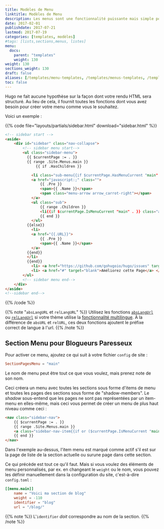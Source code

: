 ```yaml
---
title: Modèles de Menu
linktitle: Modèles de Menu
description: Les menus sont une fonctionnalité puissante mais simple pour la gestion de contenu mais ils peuvent être aisément manipulés dans vos modèles pour servir vos exigences de design.
date: 2017-02-01
publishdate: 2017-07-21
lastmod: 2017-07-19
categories: [templates, modèles]
#tags: [lists,sections,menus, listes]
menu:
  docs:
    parent: "templates"
    weight: 130
weight: 130
sections_weight: 130
draft: false
aliases: [/templates/menu-templates, /templates/menus-templates, /templates/menu]
toc: false
---
```

Hugo ne fait aucune hypothèse sur la façon dont votre rendu HTML sera structuré. Au lieu de cela, il fournit toutes les fonctions dont vous avez besoin pour créer votre menu comme vous le souhaitez.

Voici un exemple : 

{{% code file="layouts/partials/sidebar.html" download="sidebar.html" %}}
```html
<!-- sidebar start -->
<aside>
    <div id="sidebar" class="nav-collapse">
        <!-- sidebar menu start-->
        <ul class="sidebar-menu">
          {{ $currentPage := . }}
          {{ range .Site.Menus.main }}
              {{ if .HasChildren }}

            <li class="sub-menu{{if $currentPage.HasMenuCurrent "main" . }} active{{end}}">
            <a href="javascript:;" class="">
                {{ .Pre }}
                <span>{{ .Name }}</span>
                <span class="menu-arrow arrow_carrot-right"></span>
            </a>
            <ul class="sub">
                {{ range .Children }}
                <li{{if $currentPage.IsMenuCurrent "main" . }} class="active"{{end}}><a href="{{.URL}}"> {{ .Name }} </a> </li>
                {{ end }}
            </ul>
          {{else}}
            <li>
            <a href="{{.URL}}">
                {{ .Pre }}
                <span>{{ .Name }}</span>
            </a>
          {{end}}
          </li>
          {{end}}
            <li> <a href="https://github.com/gohugoio/hugo/issues" target="blank">Questions and Issues</a> </li>
            <li> <a href="#" target="blank">Améliorez cette Page</a> </li>
        </ul>
        <!-- sidebar menu end-->
    </div>
</aside>
<!--sidebar end-->
```
{{% /code %}}

{{% note "`absLangURL` et `relLangURL`" %}}
Utilisez les fonctions [`absLangUrl`](/functions/abslangurl) ou [`relLangUrl`](/functions/rellangurl) si votre thème utilise la [fonctionnalité multilingue](/content-management/multilingual/). À la différence de `absURL` et `relURL`, ces deux fonctions ajoutent le préfixe correct de langue à l'url.
{{% /note %}}

## Section Menu pour Blogueurs Paresseux

Pour activer ce menu, ajoutez ce qui suit à votre fichier `config` de site :

```toml
SectionPagesMenu = "main"
```

Le nom de menu peut être tout ce que vous voulez, mais prenez note de son nom.

Ceci créera un menu avec toutes les sections sous forme d'items de menu et toutes les pages des sections sous forme de "shadow-members". Le _shadow_ sous-entend que les pages ne sont pas représentées par un item-menu en elles-même, mais ceci vous permet de créer un menu de plus haut niveau comme ceci : 

```html
<nav class="sidebar-nav">
    {{ $currentPage := . }}
    {{ range .Site.Menus.main }}
    <a class="sidebar-nav-item{{if or ($currentPage.IsMenuCurrent "main" .) ($currentPage.HasMenuCurrent "main" .) }} active{{end}}" href="{{.URL}}">{{ .Name }}</a>
    {{ end }}
</nav>
```

Dans l'exemple au-dessus, l'item menu est marqué comme actif s'il est sur la page de liste de la section actuelle ou surune page dans cette section.

Ce qui précède est tout ce qu'il faut. Mais si vous voulez des éléments de menu personnalisés, par ex. en changeant le `weight` ou le nom, vous pouvez les définir manuellement dans la configuration du site, c'est-à-dire `config.toml` :

```toml
[[menu.main]]
    name = "Voici ma section de blog"
    weight = -110
    identifier = "blog"
    url = "/blog/"
```

{{% note %}}
L'`identifier` *doit* correspondre au nom de la section.
{{% /note %}}
